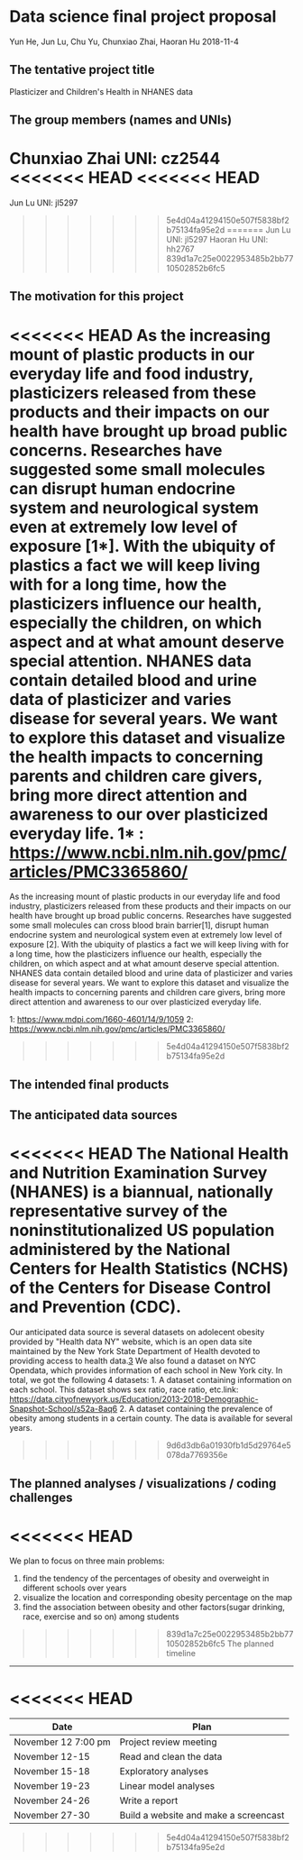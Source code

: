 Data science final project proposal
================
Yun He, Jun Lu, Chu Yu, Chunxiao Zhai, Haoran Hu
2018-11-4

The tentative project title
---------------------------

Plasticizer and Children's Health in NHANES data

The group members (names and UNIs)
----------------------------------

Chunxiao Zhai UNI: cz2544
<<<<<<< HEAD
<<<<<<< HEAD
=======
Jun Lu UNI: jl5297
>>>>>>> 5e4d04a41294150e507f5838bf2b75134fa95e2d
=======
Jun Lu UNI: jl5297 Haoran Hu UNI: hh2767
>>>>>>> 839d1a7c25e0022953485b2bb7710502852b6fc5

The motivation for this project
-------------------------------

<<<<<<< HEAD
As the increasing mount of plastic products in our everyday life and food industry, plasticizers released from these products and their impacts on our health have brought up broad public concerns. Researches have suggested some small molecules can disrupt human endocrine system and neurological system even at extremely low level of exposure \[1\*\]. With the ubiquity of plastics a fact we will keep living with for a long time, how the plasticizers influence our health, especially the children, on which aspect and at what amount deserve special attention. NHANES data contain detailed blood and urine data of plasticizer and varies disease for several years. We want to explore this dataset and visualize the health impacts to concerning parents and children care givers, bring more direct attention and awareness to our over plasticized everyday life. 1\* : <https://www.ncbi.nlm.nih.gov/pmc/articles/PMC3365860/>
=======
As the increasing mount of plastic products in our everyday life and food industry, plasticizers released from these products and their impacts on our health have brought up broad public concerns. Researches have suggested some small molecules can cross blood brain barrier\[1\], disrupt human endocrine system and neurological system even at extremely low level of exposure \[2\]. With the ubiquity of plastics a fact we will keep living with for a long time, how the plasticizers influence our health, especially the children, on which aspect and at what amount deserve special attention. NHANES data contain detailed blood and urine data of plasticizer and varies disease for several years. We want to explore this dataset and visualize the health impacts to concerning parents and children care givers, bring more direct attention and awareness to our over plasticized everyday life.

1: <https://www.mdpi.com/1660-4601/14/9/1059> 2: <https://www.ncbi.nlm.nih.gov/pmc/articles/PMC3365860/>
>>>>>>> 5e4d04a41294150e507f5838bf2b75134fa95e2d

The intended final products
---------------------------

The anticipated data sources
----------------------------

<<<<<<< HEAD
The National Health and Nutrition Examination Survey (NHANES) is a biannual, nationally representative survey of the noninstitutionalized US population administered by the National Centers for Health Statistics (NCHS) of the Centers for Disease Control and Prevention (CDC).
=======
Our anticipated data source is several datasets on adolecent obesity provided by "Health data NY" website, which is an open data site maintained by the New York State Department of Health devoted to providing access to health data.[3](https://www.health.ny.gov/prevention/obesity/statistics_and_impact/student_weight_status_data.htm) We also found a dataset on NYC Opendata, which provides information of each school in New York city. In total, we got the following 4 datasets: 1. A dataset containing information on each school. This dataset shows sex ratio, race ratio, etc.link: <https://data.cityofnewyork.us/Education/2013-2018-Demographic-Snapshot-School/s52a-8aq6> 2. A dataset containing the prevalence of obesity among students in a certain county. The data is available for several years.
>>>>>>> 9d6d3db6a01930fb1d5d29764e5078da7769356e

The planned analyses / visualizations / coding challenges
---------------------------------------------------------

<<<<<<< HEAD
=======
We plan to focus on three main problems:

1.  find the tendency of the percentages of obesity and overweight in different schools over years
2.  visualize the location and corresponding obesity percentage on the map
3.  find the association between obesity and other factors(sugar drinking, race, exercise and so on) among students

>>>>>>> 839d1a7c25e0022953485b2bb7710502852b6fc5
The planned timeline
--------------------
<<<<<<< HEAD
=======

| Date                | Plan                                  |
|---------------------|---------------------------------------|
| November 12 7:00 pm | Project review meeting                |
| November 12-15      | Read and clean the data               |
| November 15-18      | Exploratory analyses                  |
| November 19-23      | Linear model analyses                 |
| November 24-26      | Write a report                        |
| November 27-30      | Build a website and make a screencast |
>>>>>>> 5e4d04a41294150e507f5838bf2b75134fa95e2d
